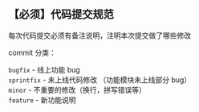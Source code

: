## 【必须】代码提交规范

每次代码提交必须有备注说明，注明本次提交做了哪些修改

commit 分类：

`bugfix` - 线上功能 bug  
`sprintfix` - 未上线代码修改 （功能模块未上线部分 bug）  
`minor` - 不重要的修改（换行，拼写错误等）  
`feature` - 新功能说明
